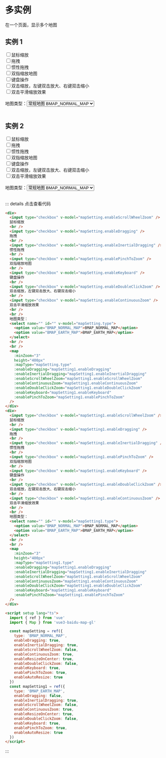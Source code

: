 # 多实例

在一个页面，显示多个地图

<script setup lang="ts">
  import { ref } from 'vue'
  const mapSetting = ref({
    type: 'BMAP_NORMAL_MAP',
    enableDragging: true,
    enableInertialDragging: true,
    enableScrollWheelZoom: false,
    enableContinuousZoom: true,
    enableResizeOnCenter: true,
    enableDoubleClickZoom: false,
    enableKeyboard: true,
    enablePinchToZoom: true,
    enableAutoResize: true
  })
  const mapSetting1 = ref({
    type: 'BMAP_EARTH_MAP',
    enableDragging: false,
    enableInertialDragging: true,
    enableScrollWheelZoom: false,
    enableContinuousZoom: true,
    enableResizeOnCenter: true,
    enableDoubleClickZoom: false,
    enableKeyboard: true,
    enablePinchToZoom: true,
    enableAutoResize: true
  })
</script>

## 实例 1

<div>
  <label>
    <input type="checkbox" v-model="mapSetting.enableScrollWheelZoom"/>鼠标缩放
  </label>
  <br/>
  <label>
    <input type="checkbox" v-model="mapSetting.enableDragging"/>拖拽
  </label>
  <br/>
  <label>
    <input type="checkbox" v-model="mapSetting.enableInertialDragging"/>惯性拖拽
  </label>
  <br/>
  <label>
    <input type="checkbox" v-model="mapSetting.enablePinchToZoom"/>双指缩放地图
  </label>
  <br/>
  <label>
    <input type="checkbox" v-model="mapSetting.enableKeyboard"/>键盘操作
  </label>
  <br/>
  <label>
    <input type="checkbox" v-model="mapSetting.enableDoubleClickZoom"/>双击缩放，左键双击放大、右键双击缩小
  </label>
  <br/>
  <label>
    <input type="checkbox" v-model="mapSetting.enableContinuousZoom"/>双击平滑缩放效果
  </label>
  <br/>
  <br/>
  地图类型：<select class="mySelect"  name="" id="" v-model="mapSetting.type">
    <option value="BMAP_NORMAL_MAP">常规地图 BMAP_NORMAL_MAP</option>
    <option value="BMAP_EARTH_MAP">地球模式 BMAP_EARTH_MAP</option>
    <option value="BMAP_SATELLITE_MAP">卫星图 BMAP_EARTH_MAP</option>
  </select>
  <br/>
  <br/>
  <Map
    :minZoom="3"
    height="400px"
    :mapType="mapSetting.type"
    :enableDragging="mapSetting.enableDragging"
    :enableInertialDragging="mapSetting.enableInertialDragging"
    :enableScrollWheelZoom="mapSetting.enableScrollWheelZoom"
    :enableContinuousZoom="mapSetting.enableContinuousZoom"
    :enableDoubleClickZoom="mapSetting.enableDoubleClickZoom"
    :enableKeyboard="mapSetting.enableKeyboard"
    :enablePinchToZoom="mapSetting.enablePinchToZoom"
  />
</div>

## 实例 2

<div>
  <label>
    <input type="checkbox" v-model="mapSetting1.enableScrollWheelZoom"/>鼠标缩放
  </label>
  <br/>
  <label>
    <input type="checkbox" v-model="mapSetting1.enableDragging"/>拖拽
  </label>
  <br/>
  <label>
    <input type="checkbox" v-model="mapSetting1.enableInertialDragging"/>惯性拖拽
  </label>
  <br/>
  <label>
    <input type="checkbox" v-model="mapSetting1.enablePinchToZoom"/>双指缩放地图
  </label>
  <br/>
  <label>
    <input type="checkbox" v-model="mapSetting1.enableKeyboard"/>键盘操作
  </label>
  <br/>
  <label>
    <input type="checkbox" v-model="mapSetting1.enableDoubleClickZoom"/>双击缩放，左键双击放大、右键双击缩小
  </label>
  <br/>
  <label>
    <input type="checkbox" v-model="mapSetting1.enableContinuousZoom"/>双击平滑缩放效果
  </label>
  <br/>
  <br/>
  地图类型：<select class="mySelect"  name="" id="" v-model="mapSetting1.type">
    <option value="BMAP_NORMAL_MAP">常规地图 BMAP_NORMAL_MAP</option>
    <option value="BMAP_EARTH_MAP">地球模式 BMAP_EARTH_MAP</option>
    <option value="BMAP_SATELLITE_MAP">卫星图 BMAP_EARTH_MAP</option>
  </select>
  <br/>
  <br/>
  <Map
    :minZoom="3"
    height="400px"
    :mapType="mapSetting1.type"
    :enableDragging="mapSetting1.enableDragging"
    :enableInertialDragging="mapSetting1.enableInertialDragging"
    :enableScrollWheelZoom="mapSetting1.enableScrollWheelZoom"
    :enableContinuousZoom="mapSetting1.enableContinuousZoom"
    :enableDoubleClickZoom="mapSetting1.enableDoubleClickZoom"
    :enableKeyboard="mapSetting1.enableKeyboard"
    :enablePinchToZoom="mapSetting1.enablePinchToZoom"
  />
</div>

::: details 点击查看代码

```html
<div>
  <input type="checkbox" v-model="mapSetting.enableScrollWheelZoom" />
  鼠标缩放
  <br />
  <input type="checkbox" v-model="mapSetting.enableDragging" />
  拖拽
  <br />
  <input type="checkbox" v-model="mapSetting.enableInertialDragging" />
  惯性拖拽
  <br />
  <input type="checkbox" v-model="mapSetting.enablePinchToZoom" />
  双指缩放地图
  <br />
  <input type="checkbox" v-model="mapSetting.enableKeyboard" />
  键盘操作
  <br />
  <input type="checkbox" v-model="mapSetting.enableDoubleClickZoom" />
  双击缩放，左键双击放大、右键双击缩小
  <br />
  <input type="checkbox" v-model="mapSetting.enableContinuousZoom" />
  双击平滑缩放效果
  <br />
  <br />
  地图类型：
  <select name="" id="" v-model="mapSetting.type">
    <option value="BMAP_NORMAL_MAP">BMAP_NORMAL_MAP</option>
    <option value="BMAP_EARTH_MAP">BMAP_EARTH_MAP</option>
  </select>
  <br />
  <br />
  <map
    :minZoom="3"
    height="400px"
    :mapType="mapSetting.type"
    :enableDragging="mapSetting1.enableDragging"
    :enableInertialDragging="mapSetting1.enableInertialDragging"
    :enableScrollWheelZoom="mapSetting1.enableScrollWheelZoom"
    :enableContinuousZoom="mapSetting1.enableContinuousZoom"
    :enableDoubleClickZoom="mapSetting1.enableDoubleClickZoom"
    :enableKeyboard="mapSetting1.enableKeyboard"
    :enablePinchToZoom="mapSetting1.enablePinchToZoom"
  />
</div>
<div>
  <input type="checkbox" v-model="mapSetting1.enableScrollWheelZoom" />
  鼠标缩放
  <br />
  <input type="checkbox" v-model="mapSetting1.enableDragging" />
  拖拽
  <br />
  <input type="checkbox" v-model="mapSetting1.enableInertialDragging" />
  惯性拖拽
  <br />
  <input type="checkbox" v-model="mapSetting1.enablePinchToZoom" />
  双指缩放地图
  <br />
  <input type="checkbox" v-model="mapSetting1.enableKeyboard" />
  键盘操作
  <br />
  <input type="checkbox" v-model="mapSetting1.enableDoubleClickZoom" />
  双击缩放，左键双击放大、右键双击缩小
  <br />
  <input type="checkbox" v-model="mapSetting1.enableContinuousZoom" />
  双击平滑缩放效果
  <br />
  <br />
  地图类型：
  <select name="" id="" v-model="mapSetting1.type">
    <option value="BMAP_NORMAL_MAP">BMAP_NORMAL_MAP</option>
    <option value="BMAP_EARTH_MAP">BMAP_EARTH_MAP</option>
  </select>
  <br />
  <br />
  <map
    :minZoom="3"
    height="400px"
    :mapType="mapSetting1.type"
    :enableDragging="mapSetting1.enableDragging"
    :enableInertialDragging="mapSetting1.enableInertialDragging"
    :enableScrollWheelZoom="mapSetting1.enableScrollWheelZoom"
    :enableContinuousZoom="mapSetting1.enableContinuousZoom"
    :enableDoubleClickZoom="mapSetting1.enableDoubleClickZoom"
    :enableKeyboard="mapSetting1.enableKeyboard"
    :enablePinchToZoom="mapSetting1.enablePinchToZoom"
  />
</div>

<script setup lang="ts">
  import { ref } from 'vue'
  import { Map } from 'vue3-baidu-map-gl'

  const mapSetting = ref({
    type: 'BMAP_NORMAL_MAP',
    enableDragging: true,
    enableInertialDragging: true,
    enableScrollWheelZoom: false,
    enableContinuousZoom: true,
    enableResizeOnCenter: true,
    enableDoubleClickZoom: false,
    enableKeyboard: true,
    enablePinchToZoom: true,
    enableAutoResize: true
  })
  const mapSetting1 = ref({
    type: 'BMAP_EARTH_MAP',
    enableDragging: false,
    enableInertialDragging: true,
    enableScrollWheelZoom: false,
    enableContinuousZoom: true,
    enableResizeOnCenter: true,
    enableDoubleClickZoom: false,
    enableKeyboard: true,
    enablePinchToZoom: true,
    enableAutoResize: true
  })
</script>
```

:::
